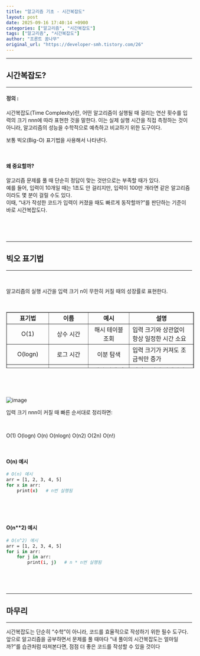 ```yaml
---
title: "알고리즘 기초 - 시간복잡도"
layout: post
date: 2025-09-16 17:40:14 +0900
categories: ["알고리즘", "시간복잡도"]
tags: ["알고리즘", "시간복잡도"]
author: "프론트 꿈나무"
original_url: "https://developer-smh.tistory.com/26"
---
```


---

## 시간복잡도?

---

#### 정의 : 

시간복잡도(Time Complexity)란, 어떤 알고리즘이 실행될 때 걸리는 연산 횟수를 입력의 크기 nnn에 따라 표현한 것을 말한다. 이는 실제 실행 시간을 직접 측정하는 것이 아니라, 알고리즘의 성능을 수학적으로 예측하고 비교하기 위한 도구이다.

보통 빅오(Big-O) 표기법을 사용해서 나타낸다.

 

#### 왜 중요할까? 

알고리즘 문제를 풀 때 단순히 정답이 맞는 것만으로는 부족할 때가 있다.  
예를 들어, 입력이 10개일 때는 1초도 안 걸리지만, 입력이 100만 개라면 같은 알고리즘이라도 몇 분이 걸릴 수도 있다.  
이때, “내가 작성한 코드가 입력이 커졌을 때도 빠르게 동작할까?”를 판단하는 기준이 바로 시간복잡도다.

 

 

---

## 빅오 표기법

---

 

알고리즘의 실행 시간을 입력 크기 n이 무한히 커질 때의 성장률로 표현한다.

 

<table style="border-collapse: collapse; width: 101.047%; height: 152px;" border="1" data-ke-align="alignLeft" data-ke-style="style12">
<tbody>
<tr style="height: 19px;">
<td style="width: 22.5834%; text-align: center; height: 19px;"><b>표기법</b></td>
<td style="width: 21.0875%; text-align: center; height: 19px;"><b>이름</b></td>
<td style="width: 22.008%; text-align: center; height: 19px;"><b>예시</b></td>
<td style="width: 35.3676%; text-align: center; height: 19px;"><b>설명</b></td>
</tr>
<tr style="height: 19px;">
<td style="width: 22.5834%; text-align: center; height: 19px;"><span>O</span><span>(</span><span>1</span><span>)</span></td>
<td style="width: 21.0875%; height: 19px; text-align: center;">상수 시간</td>
<td style="width: 22.008%; height: 19px; text-align: center;">해시 테이블 조회</td>
<td style="width: 35.3676%; height: 19px; text-align: left;">입력 크기와 상관없이 항상 일정한 시간 소요</td>
</tr>
<tr style="height: 19px;">
<td style="width: 22.5834%; height: 19px; text-align: center;"><span>O</span><span>(</span><span>lo<span>g</span></span><span>n</span><span>)</span></td>
<td style="width: 21.0875%; height: 19px; text-align: center;">로그 시간</td>
<td style="width: 22.008%; height: 19px; text-align: center;">이분 탐색</td>
<td style="width: 35.3676%; height: 19px; text-align: left;">입력 크기가 커져도 조금씩만 증가</td>
</tr>
<tr style="height: 19px;">
<td style="width: 22.5834%; height: 19px; text-align: center;"><span>O</span><span>(</span><span><span>n</span></span><span>)</span></td>
<td style="width: 21.0875%; height: 19px; text-align: center;">선형 시간</td>
<td style="width: 22.008%; height: 19px; text-align: center;">배열 전체 탐색</td>
<td style="width: 35.3676%; height: 19px; text-align: left;">입력 크기에 비례해서 실행 시간 증가</td>
</tr>
<tr style="height: 19px;">
<td style="width: 22.5834%; height: 19px; text-align: center;"><span>O</span><span>(</span><span>n <span style="color: #333333; text-align: start;">lo<span>g n</span></span></span><span>)</span></td>
<td style="width: 21.0875%; height: 19px; text-align: center;">로그 선형 시간</td>
<td style="width: 22.008%; height: 19px; text-align: center;">퀵 정렬, 머지 정렬</td>
<td style="width: 35.3676%; height: 19px; text-align: left;">효율적인 정렬 알고리즘</td>
</tr>
<tr style="height: 19px;">
<td style="width: 22.5834%; height: 19px; text-align: center;"><span>O</span><span>(</span><span><span><span>n**2</span></span></span><span>)</span></td>
<td style="width: 21.0875%; height: 19px; text-align: center;">제곱 시간</td>
<td style="width: 22.008%; height: 19px; text-align: center;">버블 정렬</td>
<td style="width: 35.3676%; height: 19px; text-align: left;">중첩 반복문에서 자주 발생</td>
</tr>
<tr style="height: 19px;">
<td style="width: 22.5834%; height: 19px; text-align: center;"><span>O</span><span>(2**</span><span>n</span><span>)</span></td>
<td style="width: 21.0875%; height: 19px; text-align: center;">지수 시간</td>
<td style="width: 22.008%; height: 19px; text-align: center;">부분집합 탐색</td>
<td style="width: 35.3676%; height: 19px; text-align: left;">입력 크기 조금만 커져도 매우 느려짐</td>
</tr>
<tr style="height: 19px;">
<td style="width: 22.5834%; height: 19px; text-align: center;"><span>O</span><span>(</span><span>n!</span><span>)</span></td>
<td style="width: 21.0875%; height: 19px; text-align: center;">팩토리얼 시간</td>
<td style="width: 22.008%; height: 19px; text-align: center;">순열 탐색</td>
<td style="width: 35.3676%; height: 19px; text-align: left;">가장 느린 경우, 현실적으로 불가능</td>
</tr>
</tbody>
</table>
 

 

![image](/assets/img/2025-09-16/img.png)

입력 크기 nnn이 커질 때 빠른 순서대로 정리하면:

 

O(1) O(logn) O(n) O(nlogn) O(n2) O(2n) O(n!)

 

#### O(n) 예시

```bash
# O(n) 예시
arr = [1, 2, 3, 4, 5]
for x in arr:
    print(x)   # n번 실행됨
```
 

 

#### O(n**2) 예시

```bash
# O(n^2) 예시
arr = [1, 2, 3, 4, 5]
for i in arr:
    for j in arr:
        print(i, j)   # n * n번 실행됨
```
 

 

---

## 마무리

---

시간복잡도는 단순히 “수학”이 아니라, 코드를 효율적으로 작성하기 위한 필수 도구다.  
앞으로 알고리즘을 공부하면서 문제를 풀 때마다 “내 풀이의 시간복잡도는 얼마일까?”를 습관처럼 따져본다면, 점점 더 좋은 코드를 작성할 수 있을 것이다
